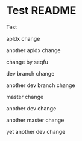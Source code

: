 Test README
===========

Test

apldx change

another apldx change

change by seqfu

dev branch change

another dev branch change

master change

another dev change

another master change

yet another dev change

